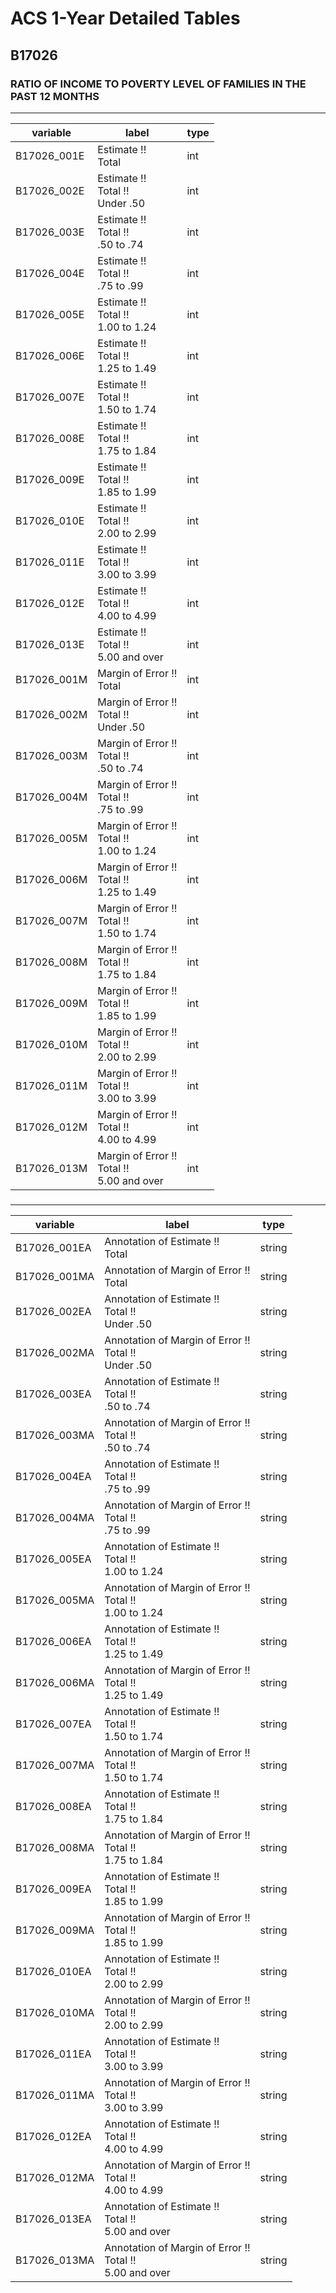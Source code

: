 # ACS 1-Year Detailed Tables

## B17026

### RATIO OF INCOME TO POVERTY LEVEL OF FAMILIES IN THE PAST 12 MONTHS

___

| variable | label | type |
| ----- | ----- | ----- |
| B17026_001E | Estimate !!<br>Total | int |
| B17026_002E | Estimate !!<br>Total !!<br>Under .50 | int |
| B17026_003E | Estimate !!<br>Total !!<br>.50 to .74 | int |
| B17026_004E | Estimate !!<br>Total !!<br>.75 to .99 | int |
| B17026_005E | Estimate !!<br>Total !!<br>1.00 to 1.24 | int |
| B17026_006E | Estimate !!<br>Total !!<br>1.25 to 1.49 | int |
| B17026_007E | Estimate !!<br>Total !!<br>1.50 to 1.74 | int |
| B17026_008E | Estimate !!<br>Total !!<br>1.75 to 1.84 | int |
| B17026_009E | Estimate !!<br>Total !!<br>1.85 to 1.99 | int |
| B17026_010E | Estimate !!<br>Total !!<br>2.00 to 2.99 | int |
| B17026_011E | Estimate !!<br>Total !!<br>3.00 to 3.99 | int |
| B17026_012E | Estimate !!<br>Total !!<br>4.00 to 4.99 | int |
| B17026_013E | Estimate !!<br>Total !!<br>5.00 and over | int |
| B17026_001M | Margin of Error !!<br>Total | int |
| B17026_002M | Margin of Error !!<br>Total !!<br>Under .50 | int |
| B17026_003M | Margin of Error !!<br>Total !!<br>.50 to .74 | int |
| B17026_004M | Margin of Error !!<br>Total !!<br>.75 to .99 | int |
| B17026_005M | Margin of Error !!<br>Total !!<br>1.00 to 1.24 | int |
| B17026_006M | Margin of Error !!<br>Total !!<br>1.25 to 1.49 | int |
| B17026_007M | Margin of Error !!<br>Total !!<br>1.50 to 1.74 | int |
| B17026_008M | Margin of Error !!<br>Total !!<br>1.75 to 1.84 | int |
| B17026_009M | Margin of Error !!<br>Total !!<br>1.85 to 1.99 | int |
| B17026_010M | Margin of Error !!<br>Total !!<br>2.00 to 2.99 | int |
| B17026_011M | Margin of Error !!<br>Total !!<br>3.00 to 3.99 | int |
| B17026_012M | Margin of Error !!<br>Total !!<br>4.00 to 4.99 | int |
| B17026_013M | Margin of Error !!<br>Total !!<br>5.00 and over | int |
### 

___

| variable | label | type |
| ----- | ----- | ----- |
| B17026_001EA | Annotation of Estimate !!<br>Total | string |
| B17026_001MA | Annotation of Margin of Error !!<br>Total | string |
| B17026_002EA | Annotation of Estimate !!<br>Total !!<br>Under .50 | string |
| B17026_002MA | Annotation of Margin of Error !!<br>Total !!<br>Under .50 | string |
| B17026_003EA | Annotation of Estimate !!<br>Total !!<br>.50 to .74 | string |
| B17026_003MA | Annotation of Margin of Error !!<br>Total !!<br>.50 to .74 | string |
| B17026_004EA | Annotation of Estimate !!<br>Total !!<br>.75 to .99 | string |
| B17026_004MA | Annotation of Margin of Error !!<br>Total !!<br>.75 to .99 | string |
| B17026_005EA | Annotation of Estimate !!<br>Total !!<br>1.00 to 1.24 | string |
| B17026_005MA | Annotation of Margin of Error !!<br>Total !!<br>1.00 to 1.24 | string |
| B17026_006EA | Annotation of Estimate !!<br>Total !!<br>1.25 to 1.49 | string |
| B17026_006MA | Annotation of Margin of Error !!<br>Total !!<br>1.25 to 1.49 | string |
| B17026_007EA | Annotation of Estimate !!<br>Total !!<br>1.50 to 1.74 | string |
| B17026_007MA | Annotation of Margin of Error !!<br>Total !!<br>1.50 to 1.74 | string |
| B17026_008EA | Annotation of Estimate !!<br>Total !!<br>1.75 to 1.84 | string |
| B17026_008MA | Annotation of Margin of Error !!<br>Total !!<br>1.75 to 1.84 | string |
| B17026_009EA | Annotation of Estimate !!<br>Total !!<br>1.85 to 1.99 | string |
| B17026_009MA | Annotation of Margin of Error !!<br>Total !!<br>1.85 to 1.99 | string |
| B17026_010EA | Annotation of Estimate !!<br>Total !!<br>2.00 to 2.99 | string |
| B17026_010MA | Annotation of Margin of Error !!<br>Total !!<br>2.00 to 2.99 | string |
| B17026_011EA | Annotation of Estimate !!<br>Total !!<br>3.00 to 3.99 | string |
| B17026_011MA | Annotation of Margin of Error !!<br>Total !!<br>3.00 to 3.99 | string |
| B17026_012EA | Annotation of Estimate !!<br>Total !!<br>4.00 to 4.99 | string |
| B17026_012MA | Annotation of Margin of Error !!<br>Total !!<br>4.00 to 4.99 | string |
| B17026_013EA | Annotation of Estimate !!<br>Total !!<br>5.00 and over | string |
| B17026_013MA | Annotation of Margin of Error !!<br>Total !!<br>5.00 and over | string |

